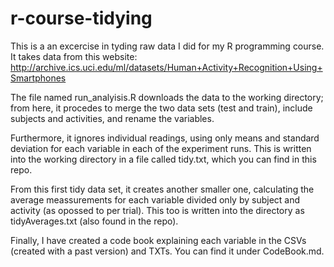 # r-course-tidying

This is a an excercise in tyding raw data I did for my R programming course. It takes data from this website:
http://archive.ics.uci.edu/ml/datasets/Human+Activity+Recognition+Using+Smartphones

The file named run_analyisis.R downloads the data to the working directory; from here, it procedes to merge the two data sets (test and train), include subjects and activities, and rename the variables. 

Furthermore, it ignores individual readings, using only means and standard deviation for each variable in each of the experiment runs. This is written into the working directory in a file called tidy.txt, which you can find in this repo.

From this first tidy data set, it creates another smaller one, calculating the average meassurements for each variable divided only by subject and activity (as opossed to per trial). This too is written into the directory as tidyAverages.txt (also found in the repo).

Finally, I have created a code book explaining each variable in the CSVs (created with a past version) and TXTs. You can find it under CodeBook.md.
